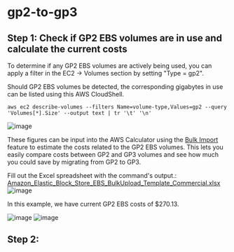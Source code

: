 # gp2-to-gp3

## Step 1: Check if GP2 EBS volumes are in use and calculate the current costs

To determine if any GP2 EBS volumes are actively being used, you can apply a filter in the EC2 -> Volumes section by setting "Type = gp2".

Should GP2 EBS volumes be detected, the corresponding gigabytes in use can be listed using this AWS CloudShell. 

```aws ec2 describe-volumes --filters Name=volume-type,Values=gp2 --query 'Volumes[*].Size' --output text | tr '\t' '\n'```

![image](https://github.com/PatrickZink/gp2-to-gp3/assets/70896863/b52efce1-f41a-4dd2-a153-3031ca972e39)

These figures can be input into the AWS Calculator using the [Bulk Import](https://calculator.aws/#/bulk-import) feature to estimate the costs related to the GP2 EBS volumes. This lets you easily compare costs between GP2 and GP3 volumes and see how much you could save by migrating from GP2 to GP3.

Fill out the Excel spreadsheet with the command's output.:
[Amazon_Elastic_Block_Store_EBS_BulkUpload_Template_Commercial.xlsx](https://github.com/PatrickZink/gp2-to-gp3/files/14241218/Amazon_Elastic_Block_Store_EBS_BulkUpload_Template_Commercial.xlsx)
![image](https://github.com/PatrickZink/gp2-to-gp3/assets/70896863/107cee6f-c3b4-4cf7-acfc-7cb88e7553e8)

In this example, we have current GP2 EBS costs of $270.13.

![image](https://github.com/PatrickZink/gp2-to-gp3/assets/70896863/04cf99aa-f230-4403-b600-fa9e4f03a120)
![image](https://github.com/PatrickZink/gp2-to-gp3/assets/70896863/678c1ac0-5044-4759-880d-fb18072856a4)


## Step 2:


